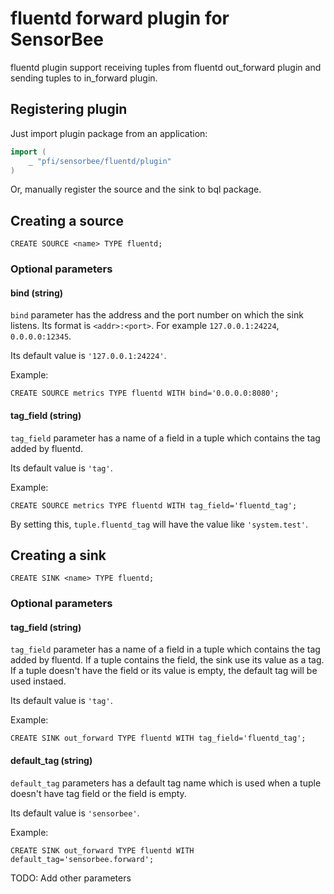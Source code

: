 # fluentd forward plugin for SensorBee

fluentd plugin support receiving tuples from fluentd out_forward plugin and
sending tuples to in_forward plugin.

## Registering plugin

Just import plugin package from an application:

```go
import (
    _ "pfi/sensorbee/fluentd/plugin"
)
```

Or, manually register the source and the sink to bql package.

## Creating a source

```
CREATE SOURCE <name> TYPE fluentd;
```

### Optional parameters

#### bind (string)

`bind` parameter has the address and the port number on which the sink listens.
Its format is `<addr>:<port>`. For example `127.0.0.1:24224`, `0.0.0.0:12345`.

Its default value is `'127.0.0.1:24224'`.

Example:

```
CREATE SOURCE metrics TYPE fluentd WITH bind='0.0.0.0:8080';
```

#### tag_field (string)

`tag_field` parameter has a name of a field in a tuple which contains the tag
added by fluentd.

Its default value is `'tag'`.

Example:

```
CREATE SOURCE metrics TYPE fluentd WITH tag_field='fluentd_tag';
```

By setting this, `tuple.fluentd_tag` will have the value like `'system.test'`.

## Creating a sink

```
CREATE SINK <name> TYPE fluentd;
```

### Optional parameters

#### tag_field (string)

`tag_field` parameter has a name of a field in a tuple which contains the tag
added by fluentd. If a tuple contains the field, the sink use its value as a
tag. If a tuple doesn't have the field or its value is empty, the default tag
will be used instaed.

Its default value is `'tag'`.

Example:

```
CREATE SINK out_forward TYPE fluentd WITH tag_field='fluentd_tag';
```

#### default_tag (string)

`default_tag` parameters has a default tag name which is used when a tuple
doesn't have tag field or the field is empty.

Its default value is `'sensorbee'`.

Example:

```
CREATE SINK out_forward TYPE fluentd WITH default_tag='sensorbee.forward';
```

TODO: Add other parameters
